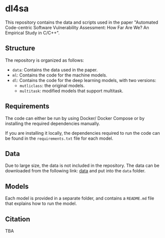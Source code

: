 # dl4sa

This repository contains the data and scripts used in the paper "Automated Code-centric Software Vulnerability Assessment: How Far Are We? An Empirical Study in C/C++".

## Structure
The repository is organized as follows:
- `data`: Contains the data used in the paper.
- `ml`: Contains the code for the machine models.
- `dl`: Contains the code for the deep learning models, with two versions:
  - `mutliclass`: the original models.
  - `multitask`: modified models that support multitask.


## Requirements
The code can either be run by using Docker/ Docker Compose or by installing the required dependencies manually. 

If you are installing it locally, the dependencies required to run the code can be found in the `requirements.txt` file for each model.


## Data
Due to large size, the data is not included in the repository.
The data can be downloaded from the following link: [data]()
and put into the `data` folder.


## Models
Each model is provided in a separate folder, and contains a `README.md` file that explains how to run the model.


## Citation
TBA